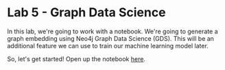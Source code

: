# Lab 5 - Graph Data Science
In this lab, we're going to work with a notebook.  We're going to generate a graph embedding using Neo4j Graph Data Science (GDS).  This will be an additional feature we can use to train our machine learning model later.

So, let's get started!  Open up the notebook [here](embedding.ipynb).
